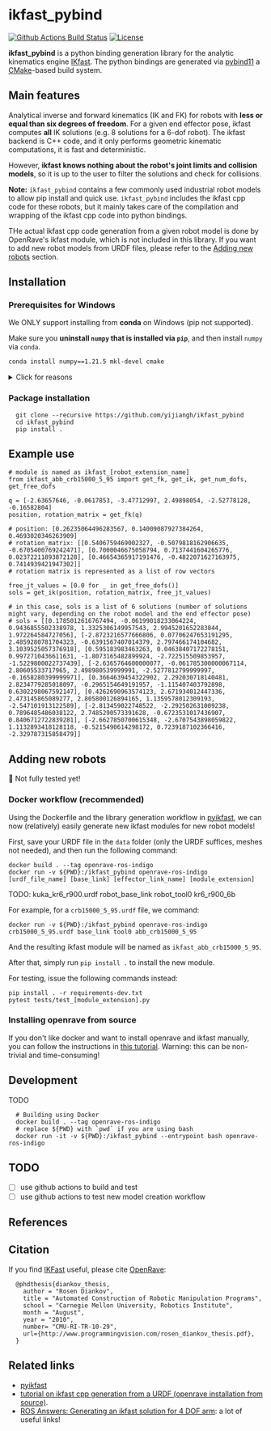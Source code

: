 
# ikfast_pybind

[![Github Actions Build Status](https://github.com/yijiangh/ikfast_pybind/workflows/build/badge.svg)](https://github.com/compas-dev/compas_fab/actions)
[![License](https://img.shields.io/github/license/yijiangh/ikfast_pybind.svg)](https://pypi.python.org/pypi/ikfast_pybind)

**ikfast_pybind** is a python binding generation library for the analytic kinematics engine [IKfast](http://openrave.org/docs/1.8.2/openravepy/ikfast/). 
The python bindings are generated via [pybind11](https://github.com/pybind/pybind11) a [CMake](https://cmake.org/)-based build system.

## Main features

Analytical inverse and forward kinematics (IK and FK) for robots with **less or equal than six degrees of freedom**. 
For a given end effector pose, ikfast computes **all** IK solutions (e.g. 8 solutions for a 6-dof robot).
The ikfast backend is C++ code, and it only performs geometric kinematic computations, it is fast and deterministic.

However, **ikfast knows nothing about the robot's joint limits and collision models**, so it is up to the user to filter the solutions and check for collisions.

**Note:** 
`ikfast_pybind` contains a few commonly used industrial robot models to allow pip install and quick use.
`ikfast_pybind` includes the ikfast cpp code for these robots, but it mainly takes care of the compilation and wrapping of the ikfast cpp code into python bindings.

THe actual ikfast cpp code generation from a given robot model is done by OpenRave's ikfast module, which is not included in this library.
If you want to add new robot models from URDF files, please refer to the [Adding new robots](#adding-new-robots) section.

## Installation

### Prerequisites for Windows

We ONLY support installing from **conda** on Windows (pip not supported).

Make sure you **uninstall `numpy` that is installed via `pip`**, and then install `numpy` via `conda`.

```bash
conda install numpy==1.21.5 mkl-devel cmake
```

<details>
  <summary>Click for reasons</summary>

This is because some ikfast module needs lapack C routines, and we rely on `numpy` and `mkl-devel` to link the correct lapack library.

From [this post](https://github.com/primme/primme/issues/37#issuecomment-692066436):
> The Windows' numpy version on pypi is shipped with OpenBLAS dlls, but not the lib files required by the linker. The errors showed on previous comments came from the linker (error LNKXXXX).
</details>

### Package installation

```
  git clone --recursive https://github.com/yijiangh/ikfast_pybind
  cd ikfast_pybind
  pip install .
```

## Example use

```
# module is named as ikfast_[robot_extension_name]
from ikfast_abb_crb15000_5_95 import get_fk, get_ik, get_num_dofs, get_free_dofs

q = [-2.63657646, -0.0617853, -3.47712997, 2.49898054, -2.52778128, -0.16582804]
position, rotation_matrix = get_fk(q)

# position: [0.26235064496283567, 0.14009087927384264, 0.4693020346263909]
# rotation_matrix: [[0.5406759469002327, -0.5079818162906635, -0.6705400769242471], [0.7000046675058794, 0.7137441604265776, 0.02372211893872128], [0.46654365917191476, -0.4822071627163975, 0.7414939421947302]]
# rotation matrix is represented as a list of row vectors

free_jt_values = [0.0 for _ in get_free_dofs()] 
sols = get_ik(position, rotation_matrix, free_jt_values)

# in this case, sols is a list of 6 solutions (number of solutions might vary, depending on the robot model and the end effector pose)
# sols = [[0.1785012616767494, -0.06199018233064224, 0.9436855502338978, 1.3325306149957543, 2.9945201652283844, 1.972264584727056], [-2.8723216577666806, 0.07706247653191295, 2.4859280781704323, -0.6391567407014379, 2.797466174104682, 3.1039525057376918], [0.595183983463263, 0.04638407172278151, 0.9972710436611631, -1.8073165482899924, -2.722515509853957, -1.5229800022737439], [-2.6365764600000077, -0.061785300000067114, 2.80605533717965, 2.498980539999991, -2.5277812799999997, -0.1658280399999971], [0.3664639454322902, 2.292030718140481, 2.8234779285018097, -0.2965154649191957, -1.115407403792898, 0.6302298067592147], [0.4262690963574123, 2.671934012447336, 2.473145865089277, 2.805800126894165, 1.1359578012309193, -2.547101913122589], [-2.813459022748522, -2.292502631009238, 0.7896485486038122, 2.7485290573391628, -0.6723531017436907, 0.8406712722839281], [-2.6627850700615348, -2.6707543898059822, 1.1132893418128118, -0.5215490614298172, 0.7239187102366416, -2.329787315858479]]
```

## Adding new robots

🚧 Not fully tested yet!

### Docker workflow (recommended)

Using the Dockerfile and the library generation workflow in [pyikfast](https://github.com/cyberbotics/pyikfast), we can now (relatively) easily generate new ikfast modules for new robot models!

First, save your URDF file in the `data` folder (only the URDF suffices, meshes not needed), and then run the following command:

```
docker build . --tag openrave-ros-indigo
docker run -v ${PWD}:/ikfast_pybind openrave-ros-indigo [urdf_file_name] [base_link] [effector_link_name] [module_extension]
```

TODO:
kuka_kr6_r900.urdf robot_base_link robot_tool0 kr6_r900_6b

For example, for a `crb15000_5_95.urdf` file, we command:

```
docker run -v ${PWD}:/ikfast_pybind openrave-ros-indigo crb15000_5_95.urdf base_link tool0 abb_crb15000_5_95
```
And the resulting ikfast module will be named as `ikfast_abb_crb15000_5_95`.

After that, simply run `pip install .` to install the new module.

For testing, issue the following commands instead:

```
pip install . -r requirements-dev.txt
pytest tests/test_[module_extension].py
```

### Installing openrave from source

If you don't like docker and want to install openrave and ikfast manually, you can follow the instructions in [this tutorial](http://docs.ros.org/kinetic/api/framefab_irb6600_support/html/doc/ikfast_tutorial.html).
Warning: this can be non-trivial and time-consuming!

## Development

TODO

```
  # Building using Docker
  docker build . --tag openrave-ros-indigo
  # replace ${PWD} with `pwd` if you are using bash
  docker run -it -v ${PWD}:/ikfast_pybind --entrypoint bash openrave-ros-indigo
```

## TODO

- [ ] use github actions to build and test
- [ ] use github actions to test new model creation workflow

## References

## Citation

If you find [IKFast](http://openrave.org/docs/0.8.2/openravepy/ikfast/) useful, 
please cite [OpenRave](http://openrave.org/):

```
  @phdthesis{diankov_thesis,
    author = "Rosen Diankov",
    title = "Automated Construction of Robotic Manipulation Programs",
    school = "Carnegie Mellon University, Robotics Institute",
    month = "August",
    year = "2010",
    number= "CMU-RI-TR-10-29",
    url={http://www.programmingvision.com/rosen_diankov_thesis.pdf},
  }
```

## Related links

- [pyikfast](https://github.com/cyberbotics/pyikfast)
- [tutorial on ikfast cpp generation from a URDF (openrave installation from source)](http://docs.ros.org/kinetic/api/framefab_irb6600_support/html/doc/ikfast_tutorial.html).
- [ROS Answers: Generating an ikfast solution for 4 DOF arm](https://answers.ros.org/question/263925/generating-an-ikfast-solution-for-4-dof-arm/): a lot of useful links!
